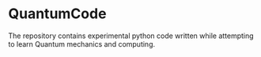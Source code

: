 # QuantumCode
The repository contains experimental python code written while attempting to learn Quantum mechanics and computing.
